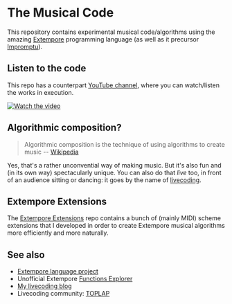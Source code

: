 # The Musical Code

This repository contains experimental musical code/algorithms using the amazing [Extempore](https://extemporelang.github.io/) programming language (as well as it precursor [Impromptu](http://impromptu.moso.com.au)).

## Listen to the code

This repo has a counterpart [YouTube channel](https://www.youtube.com/channel/UCanqSICbxzRNEZGMlu8qfyw), where you can watch/listen the works in execution. 

[![Watch the video](https://img.youtube.com/vi/Qix3tbpb9V4/maxresdefault.jpg)](https://www.youtube.com/watch?v=Qix3tbpb9V4)


## Algorithmic composition? 

> Algorithmic composition is the technique of using algorithms to create music -- [Wikipedia](https://en.wikipedia.org/wiki/Algorithmic_composition)

Yes, that's a rather unconvential way of making music. But it's also fun and (in its own way) spectacularly unique. You can also do that *live* too, in front of an audience sitting or dancing: it goes by the name of  [livecoding](https://en.wikipedia.org/wiki/Live_coding).  


## Extempore Extensions

The [Extempore Extensions](https://github.com/lambdamusic/extempore-extensions) repo contains a bunch of (mainly MIDI) scheme extensions that I developed in order to create Extempore musical algorithms more efficiently and more naturally. 

## See also

- [Extempore language project](https://github.com/digego/extempore)
- Unofficial Extempore [Functions Explorer](https://extempore.michelepasin.org/) 
- [My livecoding blog](https://www.michelepasin.org/words/index.html%3Ftag=algorithmiccomposition&type=all.html)
- Livecoding community: [TOPLAP](https://toplap.org/about/)